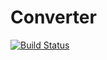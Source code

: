 # Converter 
[![Build Status](https://travis-ci.org/Tapakan/Converter.svg?branch=master)](https://travis-ci.org/Tapakan/Converter)
